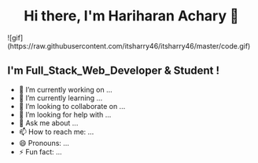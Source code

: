 <h1 align="center">Hi there, I'm Hariharan Achary 👋</h1

<div style="text-align:center">![gif](https://raw.githubusercontent.com/itsharry46/itsharry46/master/code.gif)</div>


## I'm Full_Stack_Web_Developer & Student !

- 🔭 I’m currently working on ...
- 🌱 I’m currently learning ...
- 👯 I’m looking to collaborate on ...
- 🤔 I’m looking for help with ...
- 💬 Ask me about ...
- 📫 How to reach me: ...
- 😄 Pronouns: ...
- ⚡ Fun fact: ...


